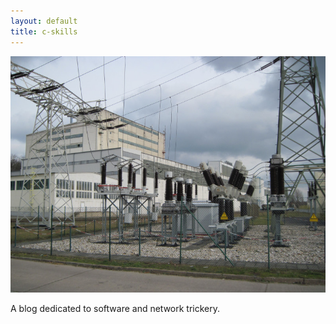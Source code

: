 ```yaml
---
layout: default
title: c-skills
---
```


![kraftwerk](images/kraftwerk.jpg)

A blog dedicated to software and network trickery.


